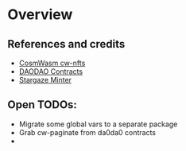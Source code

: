 # Overview

## References and credits
- [CosmWasm cw-nfts](https://github.com/CosmWasm/cw-nfts/tree/main/contracts)
- [DAODAO Contracts](https://github.com/DA0-DA0/dao-contracts)
- [Stargaze Minter](https://github.com/public-awesome/launchpad/tree/main/contracts/minter/src)

## Open TODOs:
- Migrate some global vars to a separate package
- Grab cw-paginate from da0da0 contracts
- 